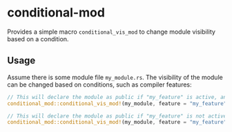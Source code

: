 # conditional-mod

Provides a simple macro `conditional_vis_mod` to change module visibility based on a condition.

## Usage

Assume there is some module file `my_module.rs`.
The visibility of the module can be changed based on conditions, such as compiler features:

```rust
// This will declare the module as public if "my_feature" is active, and private otherwise.
conditional_mod::conditional_vis_mod!(my_module, feature = "my_feature", pub);

// This will declare the module as public if "my_feature" is not active, and `pub(crate)` otherwise.
conditional_mod::conditional_vis_mod!(my_module, feature = "my_feature", pub, pub(crate));
```

